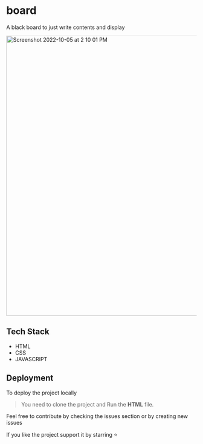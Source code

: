 # board
A black board to just write contents and display

<img width="742" alt="Screenshot 2022-10-05 at 2 10 01 PM" src="https://user-images.githubusercontent.com/80240317/195386021-ae58b679-4f69-4112-9fd6-42ff45759cbb.png">


## Tech Stack

- HTML
- CSS
- JAVASCRIPT

## Deployment

To deploy the project locally

> You need to clone the project and Run the **HTML** file.


Feel free to contribute by checking the issues section or by creating new issues

If you like the project support it by starring ⭐